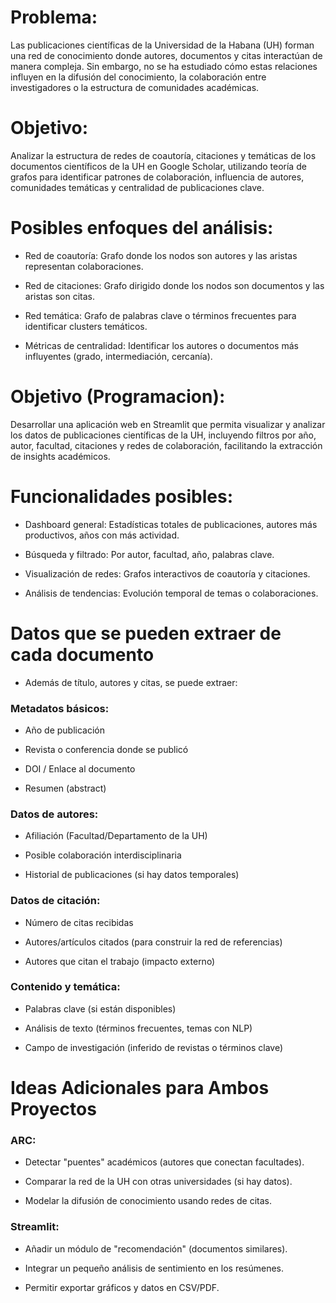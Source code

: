 # Problema:
Las publicaciones científicas de la Universidad de la Habana (UH) forman una red de conocimiento donde autores, documentos y citas interactúan de manera compleja. Sin embargo, no se ha estudiado cómo estas relaciones influyen en la difusión del conocimiento, la colaboración entre investigadores o la estructura de comunidades académicas.

# Objetivo:
Analizar la estructura de redes de coautoría, citaciones y temáticas de los documentos científicos de la UH en Google Scholar, utilizando teoría de grafos para identificar patrones de colaboración, influencia de autores, comunidades temáticas y centralidad de publicaciones clave.

# Posibles enfoques del análisis:

- Red de coautoría: Grafo donde los nodos son autores y las aristas representan colaboraciones.

- Red de citaciones: Grafo dirigido donde los nodos son documentos y las aristas son citas.

- Red temática: Grafo de palabras clave o términos frecuentes para identificar clusters temáticos.

- Métricas de centralidad: Identificar los autores o documentos más influyentes (grado, intermediación, cercanía).


# Objetivo (Programacion):
Desarrollar una aplicación web en Streamlit que permita visualizar y analizar los datos de publicaciones científicas de la UH, incluyendo filtros por año, autor, facultad, citaciones y redes de colaboración, facilitando la extracción de insights académicos.

# Funcionalidades posibles:

- Dashboard general: Estadísticas totales de publicaciones, autores más productivos, años con más actividad.

- Búsqueda y filtrado: Por autor, facultad, año, palabras clave.

- Visualización de redes: Grafos interactivos de coautoría y citaciones.

- Análisis de tendencias: Evolución temporal de temas o colaboraciones.


# Datos que se pueden extraer de cada documento
- Además de título, autores y citas, se puede extraer:

### Metadatos básicos:

- Año de publicación

- Revista o conferencia donde se publicó

- DOI / Enlace al documento

- Resumen (abstract)

### Datos de autores:

- Afiliación (Facultad/Departamento de la UH)

- Posible colaboración interdisciplinaria

- Historial de publicaciones (si hay datos temporales)

### Datos de citación:

- Número de citas recibidas

- Autores/artículos citados (para construir la red de referencias)

- Autores que citan el trabajo (impacto externo)

### Contenido y temática:

- Palabras clave (si están disponibles)

- Análisis de texto (términos frecuentes, temas con NLP)

- Campo de investigación (inferido de revistas o términos clave)

# Ideas Adicionales para Ambos Proyectos
### ARC:

- Detectar "puentes" académicos (autores que conectan facultades).

- Comparar la red de la UH con otras universidades (si hay datos).

- Modelar la difusión de conocimiento usando redes de citas.

### Streamlit:

- Añadir un módulo de "recomendación" (documentos similares).

- Integrar un pequeño análisis de sentimiento en los resúmenes.

- Permitir exportar gráficos y datos en CSV/PDF.
